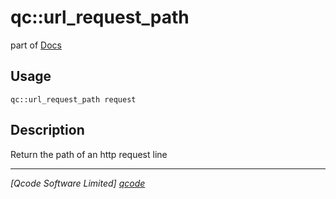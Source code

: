 qc::url_request_path
====================

part of [Docs](.)

Usage
-----
`qc::url_request_path request`

Description
-----------
Return the path of an http request line

----------------------------------
*[Qcode Software Limited] [qcode]*

[qcode]: http://www.qcode.co.uk "Qcode Software"